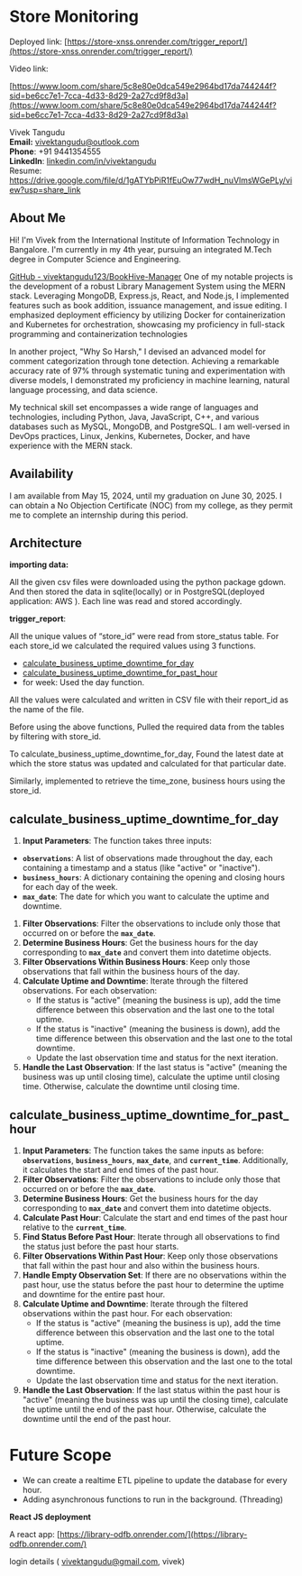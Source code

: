 # Store Monitoring

[](https://github.com/vivektangudu123/store)

 Deployed link:    [https://store-xnss.onrender.com/trigger_report/](https://store-xnss.onrender.com/trigger_report/)

Video link: 

[https://www.loom.com/share/5c8e80e0dca549e2964bd17da744244f?sid=be6cc7e1-7cca-4d33-8d29-2a27cd9f8d3a](https://www.loom.com/share/5c8e80e0dca549e2964bd17da744244f?sid=be6cc7e1-7cca-4d33-8d29-2a27cd9f8d3a)

Vivek Tangudu\
**Email:** vivektangudu@outlook.com\
**Phone**: +91 9441354555\
**LinkedIn**: [linkedin.com/in/vivektangudu](http://linkedin.com/in/vivektangudu)\
Resume: https://drive.google.com/file/d/1gATYbPiR1fEuOw77wdH_nuVlmsWGePLy/view?usp=share_link

## About Me

Hi! I'm Vivek from the International Institute of Information Technology in Bangalore. I'm currently in my 4th year, pursuing an integrated M.Tech degree in Computer Science and Engineering.

[GitHub - vivektangudu123/BookHive-Manager](https://github.com/vivektangudu123/BookHive-Manager)
One of my notable projects is the development of a robust Library Management System using the MERN stack. Leveraging MongoDB, Express.js, React, and Node.js, I implemented features such as book addition, issuance management, and issue editing. I emphasized deployment efficiency by utilizing Docker for containerization and Kubernetes for orchestration, showcasing my proficiency in full-stack programming and containerization technologies

In another project, "Why So Harsh," I devised an advanced model for comment categorization through tone detection. Achieving a remarkable accuracy rate of 97% through systematic tuning and experimentation with diverse models, I demonstrated my proficiency in machine learning, natural language processing, and data science.

My technical skill set encompasses a wide range of languages and technologies, including Python, Java, JavaScript, C++, and various databases such as MySQL, MongoDB, and PostgreSQL. I am well-versed in DevOps practices, Linux, Jenkins, Kubernetes, Docker, and have experience with the MERN stack.

## Availability

I am available from May 15, 2024, until my graduation on June 30, 2025. I can obtain a No Objection Certificate (NOC) from my college, as they permit me to complete an internship during this period.

## Architecture

**importing data:**

All the given csv files were downloaded using the python package gdown. And then stored the data in sqlite(locally) or in PostgreSQL(deployed application: AWS ). Each line was read and stored accordingly.

**trigger_report**:

 All the unique values of “store_id” were read from store_status table. For each store_id we calculated the required values using 3 functions.

- [calculate_business_uptime_downtime_for_day](https://www.notion.so/Store-Monitoring-62920705299f4d4899e72b1684342360?pvs=21)
- [calculate_business_uptime_downtime_for_past_hour](https://www.notion.so/Store-Monitoring-62920705299f4d4899e72b1684342360?pvs=21)
- for week: Used the day function.

All the values were calculated and written in CSV file with their report_id as the name of the file.

Before using the above functions, Pulled the required data from the tables by filtering with store_id.

To calculate_business_uptime_downtime_for_day, Found the latest date at which the store status was updated and calculated for that particular date.

Similarly, implemented to retrieve the time_zone, business hours using the store_id.

## calculate_business_uptime_downtime_for_day

1. **Input Parameters**: The function takes three inputs:
- **`observations`**: A list of observations made throughout the day, each containing a timestamp and a status (like "active" or "inactive").
- **`business_hours`**: A dictionary containing the opening and closing hours for each day of the week.
- **`max_date`**: The date for which you want to calculate the uptime and downtime.
1. **Filter Observations**: Filter the observations to include only those that occurred on or before the **`max_date`**.
2. **Determine Business Hours**: Get the business hours for the day corresponding to **`max_date`** and convert them into datetime objects.
3. **Filter Observations Within Business Hours**: Keep only those observations that fall within the business hours of the day.
4. **Calculate Uptime and Downtime**: Iterate through the filtered observations. For each observation:
    - If the status is "active" (meaning the business is up), add the time difference between this observation and the last one to the total uptime.
    - If the status is "inactive" (meaning the business is down), add the time difference between this observation and the last one to the total downtime.
    - Update the last observation time and status for the next iteration.
5. **Handle the Last Observation**: If the last status is "active" (meaning the business was up until closing time), calculate the uptime until closing time. Otherwise, calculate the downtime until closing time.

## calculate_business_uptime_downtime_for_past_hour

1. **Input Parameters**: The function takes the same inputs as before: **`observations`**, **`business_hours`**, **`max_date`**, and **`current_time`**. Additionally, it calculates the start and end times of the past hour.
2. **Filter Observations**: Filter the observations to include only those that occurred on or before the **`max_date`**.
3. **Determine Business Hours**: Get the business hours for the day corresponding to **`max_date`** and convert them into datetime objects.
4. **Calculate Past Hour**: Calculate the start and end times of the past hour relative to the **`current_time`**.
5. **Find Status Before Past Hour**: Iterate through all observations to find the status just before the past hour starts.
6. **Filter Observations Within Past Hour**: Keep only those observations that fall within the past hour and also within the business hours.
7. **Handle Empty Observation Set**: If there are no observations within the past hour, use the status before the past hour to determine the uptime and downtime for the entire past hour.
8. **Calculate Uptime and Downtime**: Iterate through the filtered observations within the past hour. For each observation:
    - If the status is "active" (meaning the business is up), add the time difference between this observation and the last one to the total uptime.
    - If the status is "inactive" (meaning the business is down), add the time difference between this observation and the last one to the total downtime.
    - Update the last observation time and status for the next iteration.
9. **Handle the Last Observation**: If the last status within the past hour is "active" (meaning the business was up until the closing time), calculate the uptime until the end of the past hour. Otherwise, calculate the downtime until the end of the past hour.

# Future Scope

- We can create a realtime ETL pipeline to update the database for every hour.
- Adding asynchronous functions to run in the background. (Threading)

**React JS deployment**

A react app: [https://library-odfb.onrender.com/](https://library-odfb.onrender.com/) 

login details ( vivektangudu@gmail.com, vivek)
